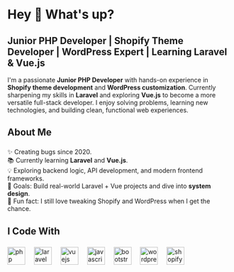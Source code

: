 <h1 align="left">Hey 👋 What's up?</h1>

###

<h2 align="left">Junior PHP Developer | Shopify Theme Developer | WordPress Expert | Learning Laravel & Vue.js</h2>

<p align="left">
I'm a passionate <b>Junior PHP Developer</b> with hands-on experience in <b>Shopify theme development</b> and <b>WordPress customization</b>.  
Currently sharpening my skills in <b>Laravel</b> and exploring <b>Vue.js</b> to become a more versatile full-stack developer.  
I enjoy solving problems, learning new technologies, and building clean, functional web experiences.  
</p>

###

<h2 align="left">About Me</h2>

###

<p align="left">
✨ Creating bugs since 2020.<br>
📚 Currently learning <b>Laravel</b> and <b>Vue.js</b>.<br>
💡 Exploring backend logic, API development, and modern frontend frameworks.<br>
🎯 Goals: Build real-world Laravel + Vue projects and dive into <b>system design</b>.<br>
🎲 Fun fact: I still love tweaking Shopify and WordPress when I get the chance.<br>
</p>

###

<h2 align="left">I Code With</h2>

###

<div align="left">
  <img src="https://cdn.jsdelivr.net/gh/devicons/devicon/icons/php/php-original.svg" height="40" alt="php logo" />
  <img width="12" />
  <img src="https://cdn.jsdelivr.net/gh/devicons/devicon/icons/laravel/laravel-original.svg" height="40" alt="laravel logo" />
  <img width="12" />
  <img src="https://cdn.jsdelivr.net/gh/devicons/devicon/icons/vuejs/vuejs-original.svg" height="40" alt="vuejs logo" />
  <img width="12" />
  <img src="https://cdn.jsdelivr.net/gh/devicons/devicon/icons/javascript/javascript-original.svg" height="40" alt="javascript logo" />
  <img width="12" />
  <img src="https://cdn.jsdelivr.net/gh/devicons/devicon/icons/bootstrap/bootstrap-original.svg" height="40" alt="bootstrap logo" />
  <img width="12" />
  <img src="https://cdn.jsdelivr.net/gh/devicons/devicon/icons/wordpress/wordpress-original.svg" height="40" alt="wordpress logo" />
  <img width="12" />
  <img src="https://cdn.jsdelivr.net/gh/devicons/devicon/icons/shopify/shopify-original.svg" height="40" alt="shopify logo" />
</div>

###
